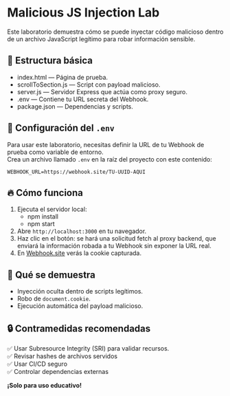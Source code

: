 # Malicious JS Injection Lab

Este laboratorio demuestra cómo se puede inyectar código malicioso dentro de un archivo JavaScript legítimo para robar información sensible.

## 📂 Estructura básica
- index.html — Página de prueba.
- scrollToSection.js — Script con payload malicioso.
- server.js — Servidor Express que actúa como proxy seguro.
- .env — Contiene tu URL secreta del Webhook.
- package.json — Dependencias y scripts.

## 📄 Configuración del `.env`

Para usar este laboratorio, necesitas definir la URL de tu Webhook de prueba como variable de entorno.  
Crea un archivo llamado `.env` en la raíz del proyecto con este contenido:

```env
WEBHOOK_URL=https://webhook.site/TU-UUID-AQUI
```

## 🔥 Cómo funciona

1. Ejecuta el servidor local:
    - npm install
    - npm start
2. Abre `http://localhost:3000` en tu navegador.
3.  Haz clic en el botón: se hará una solicitud fetch al proxy backend, que enviará la información robada a tu Webhook sin exponer la URL real.
4. En [Webhook.site](https://webhook.site) verás la cookie capturada.

## 🚩 Qué se demuestra

- Inyección oculta dentro de scripts legítimos.
- Robo de `document.cookie`.
- Ejecución automática del payload malicioso.

## 🔒 Contramedidas recomendadas

✅ Usar Subresource Integrity (SRI) para validar recursos.  
✅ Revisar hashes de archivos servidos  
✅ Usar CI/CD seguro  
✅ Controlar dependencias externas

**¡Solo para uso educativo!**


